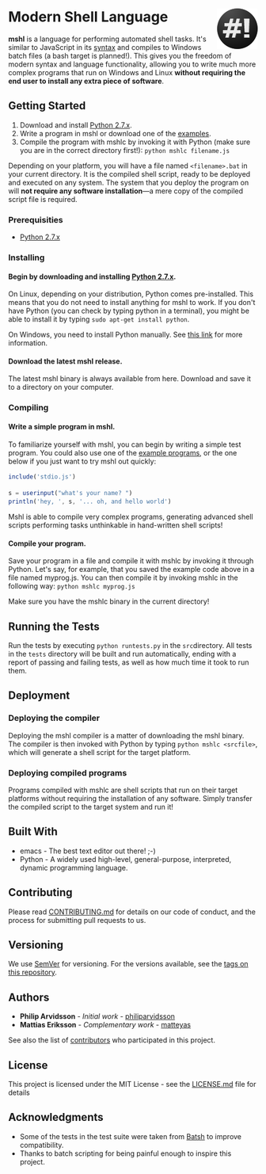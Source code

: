 # Modern Shell Language <img align="right" src="img/mshl-logo.png">

**mshl** is a language for performing automated shell tasks. It's similar to JavaScript in its [syntax](doc/syntax.md) and compiles to Windows batch files (a bash target is planned!). This gives you the freedom of modern syntax and language functionality, allowing you to write much more complex programs that run on Windows and Linux **without requiring the end user to install any extra piece of software**.

## Getting Started

1. Download and install [Python 2.7.x](https://www.python.org/downloads/).
2. Write a program in mshl or download one of the [examples](examples).
3. Compile the program with mshlc by invoking it with Python (make sure you are in the correct directory first!): `python mshlc filename.js`

Depending on your platform, you will have a file named `<filename>.bat` in your current directory. It is the compiled shell script, ready to be deployed and executed on any system. The system that you deploy the program on will **not require any software installation**—a mere copy of the compiled script file is required.

### Prerequisities

* [Python 2.7.x](https://wiki.python.org/moin/BeginnersGuide/Download)

### Installing

#### Begin by downloading and installing [Python 2.7.x](https://www.python.org/downloads/).
On Linux, depending on your distribution, Python comes pre-installed. This means that you do not need to install anything for mshl to work. If you don't have Python (you can check by typing python in a terminal), you might be able to install it by typing `sudo apt-get install python`.

On Windows, you need to install Python manually. See [this link](https://wiki.python.org/moin/BeginnersGuide/Download) for more information.

#### Download the latest mshl release.
The latest mshl binary is always available from here. Download and save it to a directory on your computer.

### Compiling

#### Write a simple program in mshl.
To familiarize yourself with mshl, you can begin by writing a simple test program. You could also use one of the [example programs](examples), or the one below if you just want to try mshl out quickly:

```javascript
include('stdio.js')

s = userinput("what's your name? ")
println('hey, ', s, '... oh, and hello world')
```

Mshl is able to compile very complex programs, generating advanced shell scripts performing tasks unthinkable in hand-written shell scripts!

#### Compile your program.
Save your program in a file and compile it with mshlc by invoking it through Python. Let's say, for example, that you saved the example code above in a file named myprog.js. You can then compile it by invoking mshlc in the following way: `python mshlc myprog.js`

Make sure you have the mshlc binary in the current directory!

## Running the Tests

Run the tests by executing `python runtests.py` in the `src`directory. All tests in the `tests` directory will be built and run automatically, ending with a report of passing and failing tests, as well as how much time it took to run them.

## Deployment

### Deploying the compiler

Deploying the mshl compiler is a matter of downloading the mshl binary. The compiler is then invoked with Python by typing `python mshlc <srcfile>`, which will generate a shell script for the target platform.

### Deploying compiled programs

Programs compiled with mshlc are shell scripts that run on their target platforms without requiring the installation of any software. Simply transfer the compiled script to the target system and run it!

## Built With

* emacs - The best text editor out there! ;-)
* Python - A widely used high-level, general-purpose, interpreted, dynamic programming language.

## Contributing

Please read [CONTRIBUTING.md](CONTRIBUTING.md) for details on our code of conduct, and the process for submitting pull requests to us.

## Versioning

We use [SemVer](http://semver.org/) for versioning. For the versions available, see the [tags on this repository](https://github.com/philiparvidsson/mshl/tags). 

## Authors

* **Philip Arvidsson** - *Initial work* - [philiparvidsson](https://github.com/philiparvidsson)
* **Mattias Eriksson** - *Complementary work* - [matteyas](https://github.com/matteyas)

See also the list of [contributors](https://github.com/philiparvidsson/mshl/contributors) who participated in this project.

## License

This project is licensed under the MIT License - see the [LICENSE.md](LICENSE.md) file for details

## Acknowledgments

* Some of the tests in the test suite were taken from [Batsh](https://github.com/BYVoid/Batsh) to improve compatibility.
* Thanks to batch scripting for being painful enough to inspire this project.
